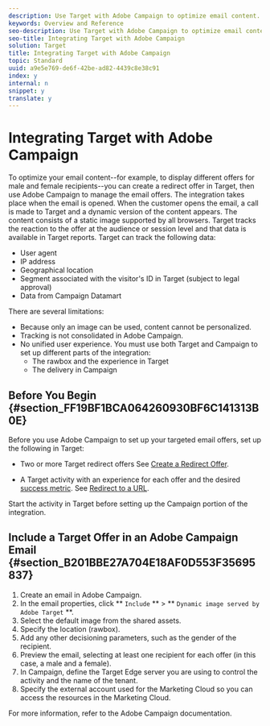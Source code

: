 ```yaml
---
description: Use Target with Adobe Campaign to optimize email content.
keywords: Overview and Reference
seo-description: Use Target with Adobe Campaign to optimize email content.
seo-title: Integrating Target with Adobe Campaign
solution: Target
title: Integrating Target with Adobe Campaign
topic: Standard
uuid: a9e5e769-de6f-42be-ad82-4439c8e38c91
index: y
internal: n
snippet: y
translate: y
---
```


# Integrating Target with Adobe Campaign

To optimize your email content--for example, to display different offers for male and female recipients--you can create a redirect offer in Target, then use Adobe Campaign to manage the email offers.
The integration takes place when the email is opened. When the customer opens the email, a call is made to Target and a dynamic version of the content appears. The content consists of a static image supported by all browsers. Target tracks the reaction to the offer at the audience or session level and that data is available in Target reports.
Target can track the following data:

* User agent
* IP address
* Geographical location
* Segment associated with the visitor's ID in Target (subject to legal approval)
* Data from Campaign Datamart

There are several limitations:

* Because only an image can be used, content cannot be personalized.
* Tracking is not consolidated in Adobe Campaign.
* No unified user experience. You must use both Target and Campaign to set up different parts of the integration: 
    * The rawbox and the experience in Target
    * The delivery in Campaign




## Before You Begin {#section_FF19BF1BCA064260930BF6C141313B0E}

Before you use Adobe Campaign to set up your targeted email offers, set up the following in Target:

* Two or more Target redirect offers See [Create a Redirect Offer](https://marketing.adobe.com/resources/help/en_US/target/target/t_offer_redirect.html). 

* A Target activity with an experience for each offer and the desired [success metric](https://marketing.adobe.com/resources/help/en_US/target/target/r_success_metrics.html). See [Redirect to a URL](https://marketing.adobe.com/resources/help/en_US/target/target/t_redirect_offer.html). 


Start the activity in Target before setting up the Campaign portion of the integration.

## Include a Target Offer in an Adobe Campaign Email {#section_B201BBE27A704E18AF0D553F35695837}


1. Create an email in Adobe Campaign.
1. In the email properties, click ** `Include` ** > ** `Dynamic image served by Adobe Target` **.
1. Select the default image from the shared assets.
1. Specify the location (rawbox).
1. Add any other decisioning parameters, such as the gender of the recipient.
1. Preview the email, selecting at least one recipient for each offer (in this case, a male and a female).
1. In Campaign, define the Target Edge server you are using to control the activity and the name of the tenant.
1. Specify the external account used for the Marketing Cloud so you can access the resources in the Marketing Cloud.

For more information, refer to the Adobe Campaign documentation.

